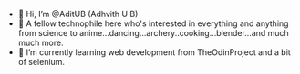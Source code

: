 - 👋 Hi, I’m @AditUB (Adhvith U B)
- 👀 A fellow technophile here who's interested in everything and anything from science to anime...dancing...archery..cooking...blender...and much much more.
- 🌱 I’m currently learning web development from TheOdinProject and a bit of selenium.

<!---
AditUB/AditUB is a ✨ special ✨ repository because its `README.md` (this file) appears on your GitHub profile.
You can click the Preview link to take a look at your changes.
--->

